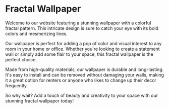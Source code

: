 <!--
Write me markdown content of website with wallpaper:

"A wallpaper featuring a colorful fractal pattern, with intricate lines and bold colors."

The header of the page should not be copy of the text but rather a real content of the website which is using this wallpaper.
-->

<!--font:Inter-->

# Fractal Wallpaper

Welcome to our website featuring a stunning wallpaper with a colorful fractal pattern. This intricate design is sure to catch your eye with its bold colors and mesmerizing lines.

Our wallpaper is perfect for adding a pop of color and visual interest to any room in your home or office. Whether you're looking to create a statement wall or simply add some flair to your space, this fractal wallpaper is the perfect choice.

Made from high-quality materials, our wallpaper is durable and long-lasting. It's easy to install and can be removed without damaging your walls, making it a great option for renters or anyone who likes to change up their decor frequently.

So why wait? Add a touch of beauty and creativity to your space with our stunning fractal wallpaper today!
